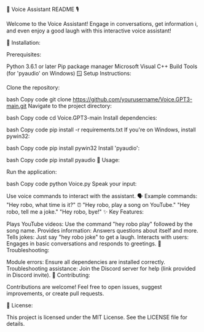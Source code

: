 🤖 Voice Assistant README 🎙️

Welcome to the Voice Assistant! Engage in conversations, get information ℹ️, and even enjoy a good laugh with this interactive voice assistant!

🚀 Installation:

Prerequisites:

Python 3.6.1 or later
Pip package manager
Microsoft Visual C++ Build Tools (for 'pyaudio' on Windows) 🪟
Setup Instructions:

Clone the repository:

bash
Copy code
git clone https://github.com/yourusername/Voice.GPT3-main.git
Navigate to the project directory:

bash
Copy code
cd Voice.GPT3-main
Install dependencies:

bash
Copy code
pip install -r requirements.txt
If you're on Windows, install pywin32:

bash
Copy code
pip install pywin32
Install 'pyaudio':

bash
Copy code
pip install pyaudio
🎤 Usage:

Run the application:

bash
Copy code
python Voice.py
Speak your input:

Use voice commands to interact with the assistant. 🗣️
Example commands:
"Hey robo, what time is it?" ⏰
"Hey robo, play a song on YouTube."
"Hey robo, tell me a joke."
"Hey robo, bye!"
✨ Key Features:

Plays YouTube videos: Use the command "hey robo play" followed by the song name.
Provides information: Answers questions about itself and more.
Tells jokes: Just say "hey robo joke" to get a laugh.
Interacts with users: Engages in basic conversations and responds to greetings.
🚧 Troubleshooting:

Module errors: Ensure all dependencies are installed correctly.
Troubleshooting assistance: Join the Discord server for help (link provided in Discord invite).
🤝 Contributing:

Contributions are welcome! Feel free to open issues, suggest improvements, or create pull requests.

📝 License:

This project is licensed under the MIT License. See the LICENSE file for details.
